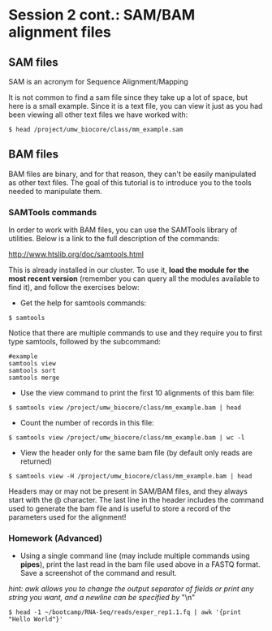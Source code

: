 # Session 2 cont.: SAM/BAM alignment files

## SAM files
SAM is an acronym for Sequence Alignment/Mapping

It is not common to find a sam file since they take up a lot of space, but here is a small example. Since it is a text file, you can view it just as you had been viewing all other text files we have worked with:

```
$ head /project/umw_biocore/class/mm_example.sam
```

## BAM files
BAM files are binary, and for that reason, they can't be easily manipulated as other text files. The goal of this tutorial is to introduce you to the tools needed to manipulate them.

### SAMTools commands
In order to work with BAM files, you can use the SAMTools library of utilities. Below is a link to the full description of the commands:

http://www.htslib.org/doc/samtools.html

This is already installed in our cluster. To use it, **load the module for the most recent version** (remember you can query all the modules available to find it), and follow the exercises below:

  * Get the help for samtools commands:
  ```
  $ samtools
  ```

  Notice that there are multiple commands to use and they require you to first type samtools, followed by the subcommand:

  ```
  #example
  samtools view
  samtools sort
  samtools merge
  ```

  * Use the view command to print the first 10 alignments of this bam file:
  ```
  $ samtools view /project/umw_biocore/class/mm_example.bam | head
  ```

  * Count the number of records in this file:
  ```
  $ samtools view /project/umw_biocore/class/mm_example.bam | wc -l
  ```

  * View the header only for the same bam file (by default only reads are returned)
  ```
  $ samtools view -H /project/umw_biocore/class/mm_example.bam | head
  ```
  Headers may or may not be present in SAM/BAM files, and they always start with the @ character. The last line in the header includes the command used to generate the bam file and is useful to store a record of the parameters used for the alignment!

### Homework (Advanced)
* Using a single command line (may include multiple commands using **pipes**), print the last read in the bam file used above in a FASTQ format. Save a screenshot of the command and result.

*hint: awk allows you to change the output separator of fields or print any string you want, and a newline can be specified by* "\n"
```
$ head -1 ~/bootcamp/RNA-Seq/reads/exper_rep1.1.fq | awk '{print "Hello World"}'
```
